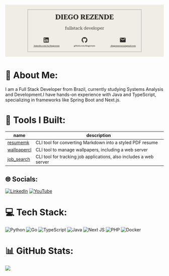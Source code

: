<img src="./header.jpg" alt="header">

# 💫 About Me:

I am a Full Stack Developer from Brazil, currently studying Systems Analysis and Development.I have hands-on experience with Java and TypeScript, specializing in frameworks like Spring Boot and Next.js.

# 🔧 Tools I Built:

| name | description |
|--|--|
| [resumemk](https://github.com/diegorezm/resumemk) | CLI tool for converting Markdown into a styled PDF resume |
| [wallpapercl](https://github.com/diegorezm/wallpapercl) | CLI tool to manage wallpapers, including a web server |
| [job_search](https://github.com/diegorezm/job-search) | CLI tool for tracking job applications, also includes a web server |


## 🌐 Socials:

[![LinkedIn](https://img.shields.io/badge/LinkedIn-%230077B5.svg?logo=linkedin&logoColor=white)](https://linkedin.com/in/diegorezm) [![YouTube](https://img.shields.io/badge/YouTube-%23FF0000.svg?logo=YouTube&logoColor=white)](https://youtube.com/@diegomoura6910)

# 💻 Tech Stack:

![Python](https://img.shields.io/badge/python-3670A0?style=for-the-badge&logo=python&logoColor=ffdd54) ![Go](https://img.shields.io/badge/go-%2300ADD8.svg?style=for-the-badge&logo=go&logoColor=white) ![TypeScript](https://img.shields.io/badge/typescript-%23007ACC.svg?style=for-the-badge&logo=typescript&logoColor=white) ![Java](https://img.shields.io/badge/java-%23ED8B00.svg?style=for-the-badge&logo=openjdk&logoColor=white) ![Next JS](https://img.shields.io/badge/Next-black?style=for-the-badge&logo=next.js&logoColor=white) ![PHP](https://img.shields.io/badge/php-%23777BB4.svg?style=for-the-badge&logo=php&logoColor=white)
![Docker](https://img.shields.io/badge/docker-%230db7ed.svg?style=for-the-badge&logo=docker&logoColor=white)

# 📊 GitHub Stats:

![](https://github-readme-stats.vercel.app/api/top-langs/?username=diegorezm&theme=midnight-purple&hide_border=true&include_all_commits=false&count_private=false&layout=compact)

<!-- Proudly created with GPRM ( https://gprm.itsvg.in ) -->

